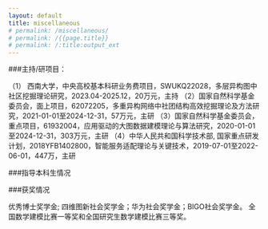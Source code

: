 ```yaml
---
layout: default
title: miscellaneous
# permalink: /miscellaneous/
# permalink: /{{page.title}}
# permalink: /:title:output_ext
---
```



###主持/研项目：

（1） 西南大学，中央高校基本科研业务费项目，SWUKQ22028，多层异构图中社区挖掘理论研究，2023.04-2025.12，20万元，主持
（2）国家自然科学基金委员会，面上项目，62072205，多重异构网络中社团结构高效挖掘理论及方法研究，2021-01-01至2024-12-31，57万元，主研
（3）国家自然科学基金委员会，重点项目，61932004，应用驱动的大图数据建模理论与算法研究，2020-01-01至2024-12-31，303万元，主研
（4）中华人民共和国科学技术部, 国家重点研发计划，2018YFB1402800，智能服务适配理论与关键技术，2019-07-01至2022-06-01，447万，主研


###指导本科生情况



###获奖情况

优秀博士奖学金; 四维图新社会奖学金；华为社会奖学金；BIGO社会奖学金。
全国数学建模比赛一等奖和全国研究生数学建模比赛三等奖。


